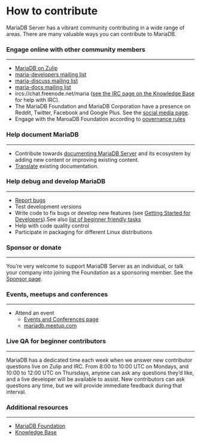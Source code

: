 # How to contribute

MariaDB Server has a vibrant community contributing in a wide range of areas. There are many valuable ways you can contribute to MariaDB.

### Engage online with other community members
---
-   [MariaDB on Zulip](https://mariadb.zulipchat.com/)
-   [maria-developers mailing list](http://launchpad.net/~maria-developers)
-   [maria-discuss mailing list](http://launchpad.net/~maria-discuss)
-   [maria-docs mailing list](http://launchpad.net/~maria-docs)
-   ircs://chat.freenode.net/maria ([see the IRC page on the Knowledge Base](https://mariadb.com/kb/en/meta/irc-chat-servers-and-zulip-instance/)  for help with IRC).
-   The MariaDB Foundation and MariaDB Corporation have a presence on Reddit, Twitter, Facebook and Google Plus. See the  [social media page](https://mariadb.com/kb/en/mariadb/social-media/).
-   Engage with the MaroaDB Foundation according to [oovernance rules](GOVERNANCE.md)

### Help document MariaDB
----
-   Contribute towards [documenting MariaDB Server](https://mariadb.com/kb/en/meta/writing-editing-library-articles/)  and its ecosystem by adding new content or improving existing content.
-   [Translate](https://mariadb.com/kb/en/meta/translating-library-articles/)  existing documentation.

### Help debug and develop MariaDB
-----
-   [Report bugs](https://jira.mariadb.org/)
-   Test development versions
-   Write code to fix bugs or develop new features (see  [Getting Started for Developers](https://mariadb.org/getting-started-for-developers)).See also [list of beginner friendly tasks](https://jira.mariadb.org/browse/MDEV-15736?jql=resolution%20%3D%20Unresolved%20AND%20labels%20%3D%20beginner-friendly%20ORDER%20BY%20updated%20DESC)
-   Help with code quality control
-   Participate in packaging for different Linux distributions

### Sponsor or donate
---
You’re very welcome to support MariaDB Server as an individual, or talk your company into joining the Foundation as a sponsoring member. See the  [Sponsor page](https://mariadb.org/donate/).

### Events, meetups and conferences
---
-   Attend an event
    -   [Events and Conferences page](https://mariadb.org/events/)
    -   [mariadb.meetup.com](http://mariadb.meetup.com/)

### Live QA for beginner contributors
----
MariaDB has a dedicated time each week when we answer new contributor questions live on Zulip and IRC.
From 8:00 to 10:00 UTC on Mondays, and 10:00 to 12:00 UTC on Thursdays, anyone can ask any questions they’d like,
and a live developer will be available to assist.
New contributors can ask questions any time, but we will provide immediate feedback during that interval.

### Additional resources
----
 - [MariaDB Foundation ](https://mariadb.org/)
 - [Knowledge Base](https://mariadb.com/kb/en/)
